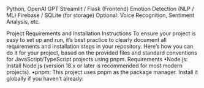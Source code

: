  Python, OpenAI GPT
 Streamlit / Flask (Frontend)
 Emotion Detection (NLP / ML)
 Firebase / SQLite (for storage)
 Optional: Voice Recognition, Sentiment Analysis, etc.

 Project Requirements and Installation Instructions
To ensure your project is easy to set up and run, it’s best practice to clearly document all requirements and installation steps in your repository. Here’s how you can do it for your project, based on the provided files and standard conventions for JavaScript/TypeScript projects using pnpm.
Requirements
•Node.js: Install Node.js (version 18.x or later is recommended for most modern projects).
•pnpm: This project uses pnpm as the package manager. Install it globally if you haven’t already:
